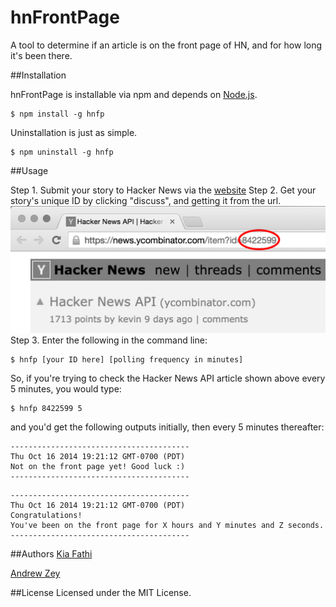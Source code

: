hnFrontPage
===========

A tool to determine if an article is on the front page of HN, and for how long
it's been there.

##Installation

hnFrontPage is installable via npm and depends on [Node.js](http://nodejs.org/).
```
$ npm install -g hnfp
```

Uninstallation is just as simple.
```
$ npm uninstall -g hnfp
```

##Usage

Step 1. Submit your story to Hacker News via the [website](https://news.ycombinator.com/submit)
Step 2. Get your story's unique ID by clicking "discuss", and getting it from the url.
![Hacker News unique ID](./img/ID.jpg)
Step 3. Enter the following in the command line:

```
$ hnfp [your ID here] [polling frequency in minutes]
```

So, if you're trying to check the Hacker News API article shown above every 5 minutes, you would type:
```
$ hnfp 8422599 5
```
and you'd get the following outputs initially, then every 5 minutes thereafter:
```
----------------------------------------
Thu Oct 16 2014 19:21:12 GMT-0700 (PDT)
Not on the front page yet! Good luck :)
----------------------------------------
```

```
----------------------------------------
Thu Oct 16 2014 19:21:12 GMT-0700 (PDT)
Congratulations!
You've been on the front page for X hours and Y minutes and Z seconds.
----------------------------------------
```

##Authors
[Kia Fathi](http://github.com/kiafathi)

[Andrew Zey](http://github.com/andrewzey)

##License
Licensed under the MIT License.
